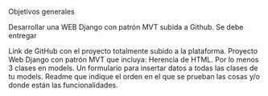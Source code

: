 Objetivos generales

Desarrollar una WEB Django con patrón MVT subida a Github.
Se debe entregar

Link de GitHub con el proyecto totalmente subido a la plataforma.
Proyecto Web Django con patrón MVT que incluya:
Herencia de HTML.
Por lo menos 3 clases en models.
Un formulario para insertar datos a todas las clases de tu models.
Readme que indique el orden en el que se prueban las cosas y/o donde están las funcionalidades.

